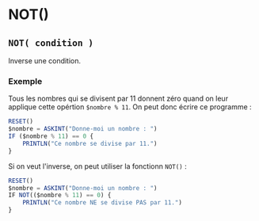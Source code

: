 # NOT()

## `NOT( condition )`

Inverse une condition.

### Exemple

Tous les nombres qui se divisent par 11 donnent zéro quand on leur applique cette opértion `$nombre % 11`.
On peut donc écrire ce programme :

```ts
RESET()
$nombre = ASKINT("Donne-moi un nombre : ")
IF ($nombre % 11) == 0 {
    PRINTLN("Ce nombre se divise par 11.")
}
```

Si on veut l'inverse, on peut utiliser la fonctionn `NOT()` :

```ts
RESET()
$nombre = ASKINT("Donne-moi un nombre : ")
IF NOT(($nombre % 11) == 0) {
    PRINTLN("Ce nombre NE se divise PAS par 11.")
}
```
